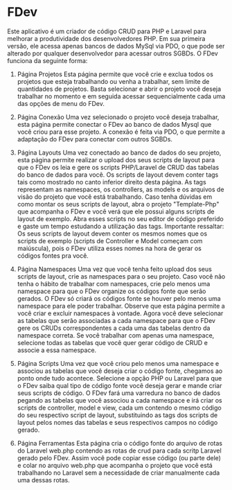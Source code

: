 # FDev

Este aplicativo é um criador de código CRUD para PHP e Laravel para melhorar a produtividade dos desenvolvedores PHP. Em sua primeira versão, ele acessa apenas bancos de 
dados MySql via PDO, o que pode ser alterado por qualquer desenvolvedor para acessar outros SGBDs. O FDev funciona da seguinte forma:

1) Página Projetos
Esta página permite que você crie e exclua todos os projetos que esteja trabalhando ou venha a trabalhar, sem limite de quantidades de projetos. Basta selecionar e abrir o projeto 
você deseja trabalhar no momento e em seguida acessar sequencialmente cada uma das opções de menu do FDev.

2) Página Conexão
Uma vez selecionado o projeto você deseja trabalhar, esta página permite conectar o FDev ao banco de dados Mysql que você criou para esse projeto. A conexão é feita via PDO, o que 
permite a adaptação do FDev para conectar com outros SGBDs.

3) Página Layouts
Uma vez conectado ao banco de dados do seu projeto, esta página permite realizar o upload dos seus scripts de layout para que o FDev os leia e gere os scripts PHP/Laravel de CRUD das 
tabelas do banco de dados para você. Os scripts de layout devem conter tags tais como mostrado no canto inferior direito desta página. As tags representam as namespaces, os 
controllers, as models e os arquivos de visão do projeto que você está trabalhando. Caso tenha dúvidas em como montar os seus scripts de layout, abra o projeto "Template-Php" que 
acompanha o FDev e você verá que ele possui alguns scripts de layout de exemplo. Abra esses scripts no seu editor de código preferido e gaste um tempo estudando a utilização das tags. 
Importante ressaltar: Os seus scripts de layout devem conter os mesmos nomes que os scripts de exemplo (scripts de Controller e Model começam com maiúscula), pois o FDev utiliza esses 
nomes na hora de gerar os códigos fontes pra você.

4) Página Namespaces
Uma vez que você tenha feito upload dos seus scripts de layout, crie as namespaces para o seu projeto. Caso você não tenha o hábito de trabalhar com namespaces, crie pelo menos uma 
namespace para que o FDev organize os códigos fonte que serão gerados. O FDev só criará os códigos fonte se houver pelo menos uma namespace para ele poder trabalhar. Observe que esta
página permite a você criar e excluir namespaces à vontade. Agora você deve selecionar as tabelas que serão associadas a cada namespace para que o FDev gere os CRUDs correspondentes a 
cada uma das tabelas dentro da namespace correta. Se você trabalhar com apenas uma namespace, selecione todas as tabelas que você quer gerar código de CRUD e associe a essa namespace.

5) Página Scripts
Uma vez que você criou pelo menos uma namespace e associou as tabelas que você deseja criar o código fonte, chegamos ao ponto onde tudo acontece. Selecione a opção PHP ou Laravel para 
que o FDev saiba qual tipo de código fonte você deseja gerar e mande criar seus scripts de código. O FDev fará uma varredura no banco de dados pegando as tabelas que você associou a 
cada namespace e irá criar os scripts de controller, model e view, cada um contendo o mesmo código do seu respectivo script de layout, substituindo as tags dos scripts de layout pelos 
nomes das tabelas e seus respectivos campos no código gerado.

6) Página Ferramentas
Esta página cria o código fonte do arquivo de rotas do Laravel web.php contendo as rotas de crud para cada scritp Laravel gerado pelo FDev. Assim você pode copiar esse código (ou parte 
dele) e colar no arquivo web.php que acompanha o projeto que você está trabalhando no Laravel sem a necessidade de criar manualmente cada uma dessas rotas. 
